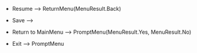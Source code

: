 * Resume --> ReturnMenu(MenuResult.Back)

* Save --> 

* Return to MainMenu --> PromptMenu(MenuResult.Yes, MenuResult.No)

* Exit --> PromptMenu
